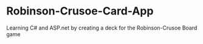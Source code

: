 # Robinson-Crusoe-Card-App
Learning C# and ASP.net by creating a deck for the Robinson-Crusoe Board game
